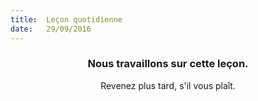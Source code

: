```yaml
---
title:  Leçon quotidienne
date:   29/09/2016
---
```


### <center>Nous travaillons sur cette leçon.</center>
<center>Revenez plus tard, s'il vous plaît.</center>